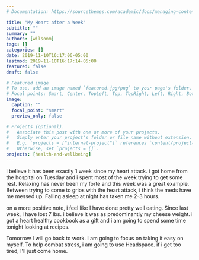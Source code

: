 ```yaml
---
# Documentation: https://sourcethemes.com/academic/docs/managing-content/

title: "My Heart after a Week"
subtitle: ""
summary: ""
authors: [wilsonm]
tags: []
categories: []
date: 2019-11-10T16:17:06-05:00
lastmod: 2019-11-10T16:17:14-05:00
featured: false
draft: false

# Featured image
# To use, add an image named `featured.jpg/png` to your page's folder.
# Focal points: Smart, Center, TopLeft, Top, TopRight, Left, Right, BottomLeft, Bottom, BottomRight.
image:
  caption: ""
  focal_point: "smart"
  preview_only: false

# Projects (optional).
#   Associate this post with one or more of your projects.
#   Simply enter your project's folder or file name without extension.
#   E.g. `projects = ["internal-project"]` references `content/project/deep-learning/index.md`.
#   Otherwise, set `projects = []`.
projects: [health-and-wellbeing]
---
```


i believe it has been exactly 1 week since my heart attack. i got home from the hospital on Tuesday and i spent most of the week trying to get some rest. Relaxing has never been my forte and this week was a great example. Between trying to come to grios with the heart attack, i think the meds have me messed up. Falling asleep at night has taken me 2-3 hours. 

on a more positive note, i feel like I have done pretty well eating. Since last week, I have lost 7 lbs. i believe it was as predominantly my cheese weight. i got a heart healthy cookbook as a gift and i am going to spend some time tonight looking at recipes. 

Tomorrow I will go back to work. I am going to focus on taking it easy on myself. To help combat stress, i am going to use Headspace. if i get too tired, I'll just come home.

